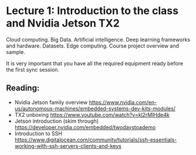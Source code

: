 # Lecture 1: Introduction to the class and Nvidia Jetson TX2

Cloud computing. Big Data. Artificial intelligence. Deep learning frameworks and hardware. Datasets. Edge computing. Course project overview and sample.

It is very important that you have all the required equipment ready before the first sync session.

## Reading:
* Nvidia Jetson family overview
https://www.nvidia.com/en-us/autonomous-machines/embedded-systems-dev-kits-modules/
* TX2 unboxing
https://www.youtube.com/watch?v=kl2rMlHde4k
* Jetson introduction (skim through)
https://developer.nvidia.com/embedded/twodaystoademo 
* Introduction to SSH
https://www.digitalocean.com/community/tutorials/ssh-essentials-working-with-ssh-servers-clients-and-keys

